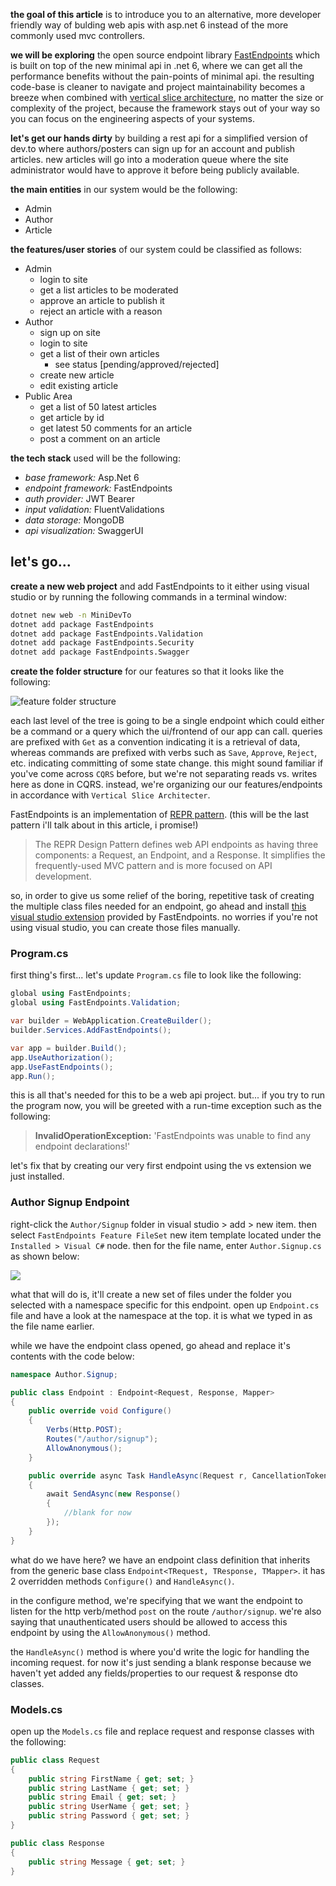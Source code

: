 **the goal of this article** is to introduce you to an alternative, more developer friendly way of bulding web apis with asp.net 6 instead of the more commonly used mvc controllers.

**we will be exploring** the open source endpoint library [FastEndpoints](https://fast-endpoints.com/) which is built on top of the new minimal api in .net 6, where we can get all the performance benefits without the pain-points of minimal api. the resulting code-base is cleaner to navigate and project maintainability becomes a breeze when combined with [vertical slice architecture](https://www.ghyston.com/insights/architecting-for-maintainability-through-vertical-slices), no matter the size or complexity of the project, because the framework stays out of your way so you can focus on the engineering aspects of your systems.

**let's get our hands dirty** by building a rest api for a simplified version of dev.to where authors/posters can sign up for an account and publish articles. new articles will go into a moderation queue where the site administrator would have to approve it before being publicly available.

**the main entities** in our system would be the following:
- Admin
- Author
- Article

**the features/user stories** of our system could be classified as follows:
- Admin
  - login to site
  - get a list articles to be moderated
  - approve an article to publish it
  - reject an article with a reason
- Author
  - sign up on site
  - login to site
  - get a list of their own articles
     - see status [pending/approved/rejected]
  - create new article
  - edit existing article
- Public Area
  - get a list of 50 latest articles
  - get article by id
  - get latest 50 comments for an article
  - post a comment on an article

**the tech stack** used will be the following:
- *base framework:* Asp.Net 6
- *endpoint framework:* FastEndpoints
- *auth provider:* JWT Bearer
- *input validation:* FluentValidations
- *data storage:* MongoDB
- *api visualization:* SwaggerUI

## let's go...

**create a new web project** and add FastEndpoints to it either using visual studio or by running the following commands in a terminal window:
```bash
dotnet new web -n MiniDevTo
dotnet add package FastEndpoints
dotnet add package FastEndpoints.Validation
dotnet add package FastEndpoints.Security
dotnet add package FastEndpoints.Swagger
```

**create the folder structure** for our features so that it looks like the following:

![feature folder structure](https://dev-to-uploads.s3.amazonaws.com/uploads/articles/alci7aefu6bc9ib04pho.png)

each last level of the tree is going to be a single endpoint which could either be a command or a query which the ui/frontend of our app can call. queries are prefixed with `Get` as a convention indicating it is a retrieval of data, whereas commands are prefixed with verbs such as `Save`, `Approve`, `Reject`, etc. indicating committing of some state change. this might sound familiar if you've come across `CQRS` before, but we're not separating reads vs. writes here as done in CQRS. instead, we're organizing our our features/endpoints in accordance with `Vertical Slice Architecter`.

FastEndpoints is an implementation of [REPR pattern](https://deviq.com/design-patterns/repr-design-pattern). (this will be the last pattern i'll talk about in this article, i promise!)

> The REPR Design Pattern defines web API endpoints as having three components: a Request, an Endpoint, and a Response. It simplifies the frequently-used MVC pattern and is more focused on API development.

so, in order to give us some relief of the boring, repetitive task of creating the multiple class files needed for an endpoint, go ahead and install [this visual studio extension](https://fast-endpoints.com/wiki/VS-Extension.html) provided by FastEndpoints. no worries if you're not using visual studio, you can create those files manually.

### Program.cs
first thing's first... let's update `Program.cs` file to look like the following:
```csharp
global using FastEndpoints;
global using FastEndpoints.Validation;

var builder = WebApplication.CreateBuilder();
builder.Services.AddFastEndpoints();

var app = builder.Build();
app.UseAuthorization();
app.UseFastEndpoints();
app.Run();
```
this is all that's needed for this to be a web api project. but... if you try to run the program now, you will be greeted with a run-time exception such as the following:

> **InvalidOperationException:** 'FastEndpoints was unable to find any endpoint declarations!'

let's fix that by creating our very first endpoint using the vs extension we just installed.

### Author Signup Endpoint

right-click the `Author/Signup` folder in visual studio > add > new item. then select `FastEndpoints Feature FileSet` new item template located under the `Installed > Visual C#` node. then for the file name, enter `Author.Signup.cs` as shown below:

<img loading="lazy" src="https://dev-to-uploads.s3.amazonaws.com/uploads/articles/b34139su76mm3toq9dps.gif">

what that will do is, it'll create a new set of files under the folder you selected with a namespace specific for this endpoint. open up `Endpoint.cs` file and have a look at the namespace at the top. it is what we typed in as the file name earlier.

while we have the endpoint class opened, go ahead and replace it's contents with the code below:
```csharp
namespace Author.Signup;

public class Endpoint : Endpoint<Request, Response, Mapper>
{
    public override void Configure()
    {
        Verbs(Http.POST);
        Routes("/author/signup");
        AllowAnonymous();
    }

    public override async Task HandleAsync(Request r, CancellationToken c)
    {
        await SendAsync(new Response()
        {
            //blank for now
        });
    }
}
```
what do we have here? we have an endpoint class definition that inherits from the generic base class `Endpoint<TRequest, TResponse, TMapper>`. it has 2 overridden methods `Configure()` and `HandleAsync()`.

in the configure method, we're specifying that we want the endpoint to listen for the http verb/method `post` on the route `/author/signup`. we're also saying that unauthenticated users should be allowed to access this endpoint by using the `AllowAnonymous()` method. 

the `HandleAsync()` method is where you'd write the logic for handling the incoming request. for now it's just sending a blank response because we haven't yet added any fields/properties to our request & response dto classes.

### Models.cs

open up the `Models.cs` file and replace request and response classes with the following:
```csharp
public class Request
{
    public string FirstName { get; set; }
    public string LastName { get; set; }
    public string Email { get; set; }
    public string UserName { get; set; }
    public string Password { get; set; }
}

public class Response
{
    public string Message { get; set; }
}
```

